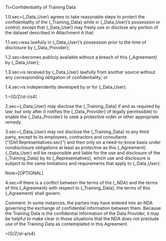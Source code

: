 Ti=Confidentiality of Training Data

1.0.sec={_Data_User} agrees to take reasonable steps to protect the confidentiality of the {_Training_Data} while in {_Data_User}’s possession or control; except that {_Data_User} may freely use or disclose any portion of the dataset described in Attachment A that:

1.1.sec=was lawfully in {_Data_User}’s possession prior to the time of disclosure by {_Data_Provider};

1.2.sec=becomes publicly available without a breach of this {_Agreement} by {_Data_User};

1.3.sec=is received by {_Data_User} lawfully from another source without any corresponding obligation of confidentiality; or

1.4.sec=is independently developed by or for {_Data_User}.

1.=[G/Z/ol-i/s4]

2.sec={_Data_User} may disclose the {_Training_Data} if and as required by law; but only after it notifies the {_Data_Provider} (if legally permissible) to enable the {_Data_Provider} to seek a protective order or other appropriate remedy.

3.sec={_Data_User} may not disclose the {_Training_Data} to any third party, except to its employees, contractors and consultants (“{Def.Representatives.sec}”) and then only on a need-to-know basis under nondisclosure obligations at least as protective as this {_Agreement}. {_Data_User} will be responsible and liable for the use and disclosure of the {_Training_Data} by its {_Representatives}, which use and disclosure is subject to the same limitations and requirements that apply to {_Data_User}.

Note=[OPTIONAL]

4.sec=If there is a conflict between the terms of the {_NDA} and the terms of this {_Agreement} with respect to {_Training_Data}, the terms of this {_Agreement} shall govern.

Comment: In some instances, the parties may have entered into an NDA governing the exchange of confidential information between them. Because the Training Data is the confidential information of the Data Provider, it may be helpful to make clear in those situations that the NDA does not preclude use of the Training Data as contemplated in this Agreement.

=[G/Z/ol-a/s4]
